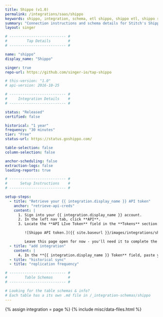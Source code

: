 ```yaml
---
title: Shippo (v1.0)
permalink: /integrations/saas/shippo
keywords: shippo, integration, schema, etl shippo, shippo etl, shippo schema
summary: "Connection instructions and schema details for Stitch's Shippo integration."
layout: singer

# -------------------------- #
#         Tap Details        #
# -------------------------- #

name: "shippo"
display_name: "Shippo"

singer: true
repo-url: https://github.com/singer-io/tap-shippo

# this-version: "1.0"
# api-version: 2016-10-25

# -------------------------- #
#     Integration Details    #
# -------------------------- #

status: "Released"
certified: false

historical: "1 year"
frequency: "30 minutes"
tier: "Free"
status-url: https://status.goshippo.com/

table-selection: false
column-selection: false

anchor-scheduling: false
extraction-logs: false
loading-reports: true

# -------------------------- #
#      Setup Instructions    #
# -------------------------- #

setup-steps:
  - title: "Retrieve your {{ integration.display_name }} API token"
    anchor: "retrieve-api-creds"
    content: |
      1. Sign into your {{ integration.display_name }} account.
      2. In the left nav tab, click **API**.
      3. Locate the **API LIve Token** field in the **Tokens** section:

         ![Shippo API token.]({{ site.baseurl }}/images/integrations/shippo-api-credentials.png)

         Leave this page open for now - you'll need it to complete the setup.
  - title: "add integration"
    content: |
      4. In the **{{ integration.display_name }} Token** field, paste your {{ integration.display_name }} API Live token.
  - title: "historical sync"
  - title: "replication frequency"

# -------------------------- #
#        Table Schemas       #
# -------------------------- #

# Looking for the table schemas & info?
# Each table has a its own .md file in /_integration-schemas/shippo
---
```

{% assign integration = page %}
{% include misc/data-files.html %}